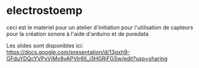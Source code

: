 # electrostoemp
ceci est le materiel pour un atelier d'initiation pour l'utilisation de capteurs pour la création sonore à l'aide d'arduino et de puredata

Les slides sont disponibles ici:
https://docs.google.com/presentation/d/13gxh9-GFduYDQcYVPxVjMv8vAPVIr6II_i3HGRiFGSw/edit?usp=sharing
